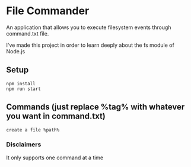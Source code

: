 <h1>File Commander</h1>
<p>An application that allows you to execute filesystem events through command.txt file.</p>
<p>I've made this project in order to learn deeply about the fs module of Node.js</p>

<h2>Setup</h2>
<code>npm install</code><br>
<code>npm run start</code>

<h2>Commands (just replace %tag% with whatever you want in command.txt)</h2>
<code>create a file %path%</code><br>

<h3>Disclaimers</h3>
<p>It only supports one command at a time</p>
